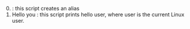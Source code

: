 0. <o> : this script creates an alias
1. Hello you : this script prints hello user, where user is the current Linux user.
